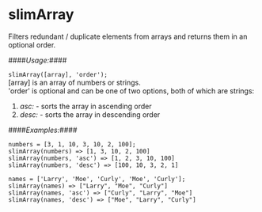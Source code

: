 # slimArray
Filters redundant / duplicate elements from arrays and returns them in an optional order.

####*Usage:*####

`slimArray([array], 'order');`  
[array] is an array of numbers or strings.  
'order' is optional and can be one of two options, both of which are strings:  
  1. *asc:* - sorts the array in ascending order
  2. *desc:* - sorts the array in descending order
  
  
####*Examples:*####
```
numbers = [3, 1, 10, 3, 10, 2, 100];
slimArray(numbers) => [1, 3, 10, 2, 100]
slimArray(numbers, 'asc') => [1, 2, 3, 10, 100]
slimArray(numbers, 'desc') => [100, 10, 3, 2, 1]

names = ['Larry', 'Moe', 'Curly', 'Moe', 'Curly'];
slimArray(names) => ["Larry", "Moe", "Curly"]
slimArray(names, 'asc') => ["Curly", "Larry", "Moe"]
slimArray(names, 'desc') => ["Moe", "Larry", "Curly"]
```

